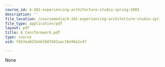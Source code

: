 ```yaml
---
course_id: 4-101-experiencing-architecture-studio-spring-2003
description: ''
file_location: /coursemedia/4-101-experiencing-architecture-studio-spring-2003/fd53ea823eb63b87d41aac10e90a1c47_6_Concformwork.pdf
file_type: application/pdf
layout: pdf
title: 6_Concformwork.pdf
type: course
uid: fd53ea823eb63b87d41aac10e90a1c47

---
```

None
